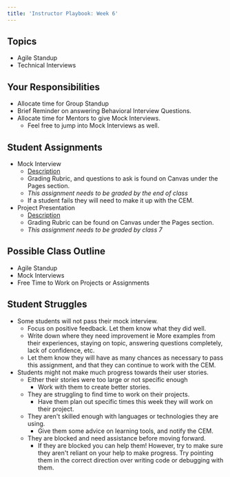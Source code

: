 ```yaml
---
title: 'Instructor Playbook: Week 6'
---
```


## Topics
* Agile Standup
* Technical Interviews

## Your Responsibilities
* Allocate time for Group Standup
* Brief Reminder on answering Behavioral Interview Questions.
* Allocate time for Mentors to give Mock Interviews.
    * Feel free to jump into Mock Interviews as well.

## Student Assignments
* Mock Interview
    * [Description](../../../assignments/mock-interview/)
    * Grading Rubric, and questions to ask is found on Canvas under the Pages section.
    * *This assignment needs to be graded by the end of class*
    * If a student fails they will need to make it up with the CEM.
* Project Presentation
    * [Description](../../../assignments/project-presentation/)
    * Grading Rubric can be found on Canvas under the Pages section.
    * *This assignment needs to be graded by class 7*

## Possible Class Outline
* Agile Standup
* Mock Interviews
* Free Time to Work on Projects or Assignments

## Student Struggles
* Some students will not pass their mock interview.
    * Focus on positive feedback. Let them know what they did well.
    * Write down where they need improvement ie More examples from their experiences, staying on topic, answering questions completely, lack of confidence, etc.
    * Let them know they will have as many chances as necessary to pass this assignment, and that they can continue to work with the CEM.
* Students might not make much progress towards their user stories.
    * Either their stories were too large or not specific enough
        * Work with them to create better stories.
    * They are struggling to find time to work on their projects.
        * Have them plan out specific times this week they will work on their project.
    * They aren't skilled enough with languages or technologies they are using.
        * Give them some advice on learning tools, and notify the CEM.
    * They are blocked and need assistance before moving forward.
        * If they are blocked you can help them! However, try to make sure they aren't reliant on your help to make progress. Try pointing them in the correct direction over writing code or debugging with them.
